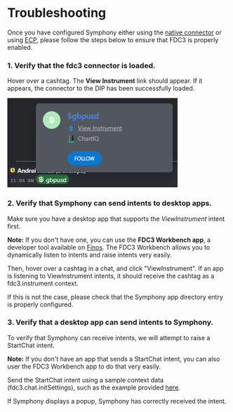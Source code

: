 # Troubleshooting

Once you have configured Symphony either using the [native connector](configure-with-the-native-connector.md) or using [ECP](configure-with-ecp.md), please follow the steps below to ensure that FDC3 is properly enabled.

### **1. Verify that the fdc3 connector is loaded.**

Hover over a cashtag. The **View Instrument** link should appear. If it appears, the connector to the DIP has been successfully loaded.

![When hovering over a cashtag, a View Instrument link should be available.](<../../../.gitbook/assets/image (7).png>)

### **2. Verify that Symphony can send intents to desktop apps.**

Make sure you have a desktop app that supports the _ViewInstrument_ intent first.

**Note:** If you don't have one, you can use the **FDC3 Workbench app**, a developer tool available on [Finos](https://fdc3.finos.org/toolbox/fdc3-workbench/). The FDC3 Workbench allows you to dynamically listen to intents and raise intents very easily.

Then, hover over a cashtag in a chat, and click "ViewInstrument". If an app is listening to ViewInstrument intents, it should receive the cashtag as a fdc3.instrument context.

If this is not the case, please check that the Symphony app directory entry is properly configured.

### **3. Verify that a desktop app can send intents to Symphony.**

To verify that Symphony can receive intents, we will attempt to raise a StartChat intent.

**Note:** If you don't have an app that sends a StartChat intent, you can also user the FDC3 Workbench app to do that very easily.

Send the StartChat intent using a sample context data (fdc3.chat.initSettings), such as the example provided [here](../fdc3-intents/message-format.md).

If Symphony displays a popup, Symphony has correctly received the intent.
